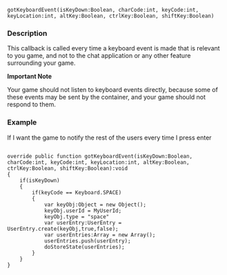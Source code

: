 
```
gotKeyboardEvent(isKeyDown:Boolean, charCode:int, keyCode:int, keyLocation:int, altKey:Boolean, ctrlKey:Boolean, shiftKey:Boolean)
```

### Description ###

This callback is called every time a keyboard event is made that is relevant to you game,
and not to the chat application or any other feature surrounding your game.

**Important Note**

Your game should not listen to keyboard events directly,
because some of these events may be sent by the container, and your game should not respond to them.

### Example ###

If I want the game to notify the rest of the users every time I press enter

```

override public function gotKeyboardEvent(isKeyDown:Boolean, charCode:int, keyCode:int, keyLocation:int, altKey:Boolean, ctrlKey:Boolean, shiftKey:Boolean):void
{
	if(isKeyDown)
	{
		if(keyCode == Keyboard.SPACE)
		{
			var keyObj:Object = new Object();
			keyObj.userId = MyUserId;
			keyObj.type = "space"
			var userEntry:UserEntry = UserEntry.create(keyObj,true,false);
			var userEntries:Array = new Array();
			userEntries.push(userEntry);
			doStoreState(userEntries);
		}
	}
}

```